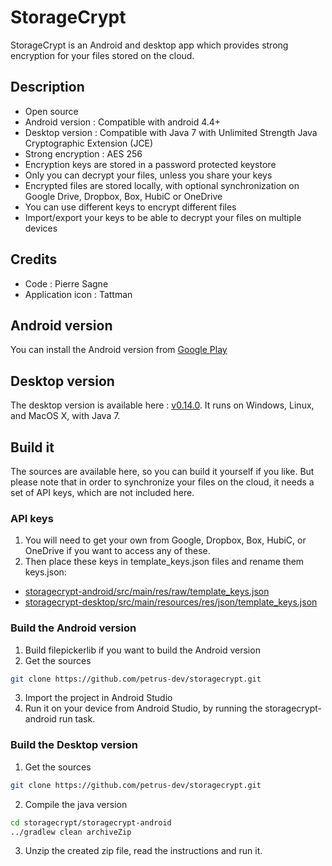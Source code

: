 # StorageCrypt #
StorageCrypt is an Android and desktop app which provides strong encryption for your files stored on the cloud.

## Description ##
  * Open source
  * Android version : Compatible with android 4.4+
  * Desktop version : Compatible with Java 7 with Unlimited Strength Java Cryptographic Extension (JCE)
  * Strong encryption : AES 256
  * Encryption keys are stored in a password protected keystore
  * Only you can decrypt your files, unless you share your keys
  * Encrypted files are stored locally, with optional synchronization on Google Drive, Dropbox, Box, HubiC or OneDrive
  * You can use different keys to encrypt different files
  * Import/export your keys to be able to decrypt your files on multiple devices

## Credits ##
* Code : Pierre Sagne
* Application icon : Tattman

## Android version ##
You can install the Android version from [Google Play](https://play.google.com/store/apps/details?id=fr.petrus.tools.storagecrypt)

## Desktop version ##
The desktop version is available here : [v0.14.0](https://github.com/petrus-dev/storagecrypt/raw/master/storagecrypt-desktop/distributions/StorageCrypt-0.14.0.zip). It runs on Windows, Linux, and MacOS X, with Java 7.

## Build it ##
The sources are available here, so you can build it yourself if you like.
But please note that in order to synchronize your files on the cloud, it needs a set of API keys, which are not included here.

### API keys ###
1. You will need to get your own from Google, Dropbox, Box, HubiC, or OneDrive if you want to access any of these.
2. Then place these keys in template_keys.json files and rename them keys.json:
* [storagecrypt-android/src/main/res/raw/template_keys.json](storagecrypt-android/src/main/res/raw/template_keys.json)
* [storagecrypt-desktop/src/main/resources/res/json/template_keys.json](storagecrypt-desktop/src/main/resources/res/json/template_keys.json)

### Build the Android version ###
1. Build filepickerlib if you want to build the Android version
2. Get the sources
```bash
git clone https://github.com/petrus-dev/storagecrypt.git
```
3. Import the project in Android Studio
4. Run it on your device from Android Studio, by running the storagecrypt-android run task.

### Build the Desktop version ###
1. Get the sources
```bash
git clone https://github.com/petrus-dev/storagecrypt.git
```
2. Compile the java version
```bash
cd storagecrypt/storagecrypt-android
../gradlew clean archiveZip
```
3. Unzip the created zip file, read the instructions and run it.